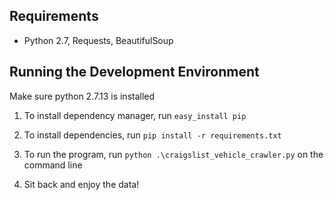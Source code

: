

## Requirements

- Python 2.7, Requests, BeautifulSoup


## Running the Development Environment

Make sure python 2.7.13 is installed

1. To install dependency manager, run `easy_install pip`

2. To install dependencies, run `pip install -r requirements.txt`

2. To run the program, run `python .\craigslist_vehicle_crawler.py` on the command line

3. Sit back and enjoy the data!
